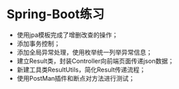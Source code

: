 # Spring-Boot练习
* 使用jpa模板完成了增删改查的操作；<br/>
* 添加事务控制；<br/>
* 添加全局异常处理，使用枚举统一列举异常信息；<br/>
* 建立Result类，封装Controller向前端页面传递json数据；<br/>
* 新建工具类ResultUtils，简化Result传递流程；<br/>
* 使用PostMan插件和断点对方法进行测试；<br/>
